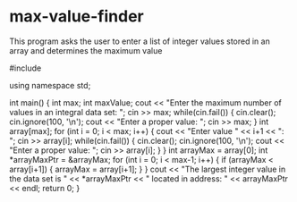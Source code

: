 # max-value-finder
This program asks the user to enter a list of integer values stored in an array and determines the maximum value

#include <iostream>

using namespace std;

int main()
{
    int max;
    int maxValue;
    cout << "Enter the maximum number of values in an integral data set: ";
    cin >> max;
    while(cin.fail())
    {
        cin.clear();
        cin.ignore(100, '\n');
        cout << "Enter a proper value: ";
        cin >> max;
    }
    int array[max];
    for (int i = 0; i < max; i++)
    {
        cout << "Enter value " << i+1 << ": ";
        cin >> array[i];
        while(cin.fail())
        {
            cin.clear();
            cin.ignore(100, '\n');
            cout << "Enter a proper value: ";
            cin >> array[i];
        }
    }
    int arrayMax = array[0];
    int *arrayMaxPtr = &arrayMax;
    for (int i = 0; i < max-1; i++)
    {
        if (arrayMax < array[i+1])
        {
            arrayMax = array[i+1];
        }
    }
    cout << "The largest integer value in the data set is " << *arrayMaxPtr << " located in address: " << arrayMaxPtr << endl;
    return 0;
}
